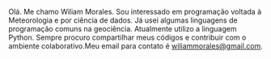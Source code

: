 Olá. Me chamo Wiliam Morales. Sou interessado em programação voltada à Meteorologia e por ciência de dados.
Já usei algumas linguagens de programação comuns na geociência. Atualmente utilizo a linguagem Python.
Sempre procuro compartilhar meus códigos e contribuir com o ambiente colaborativo.Meu email para contato é wiliammorales@gmail.com.

